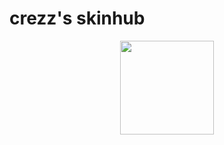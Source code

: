 # crezz's skinhub
<p align="center">
<a href="[https://akatsuki.gg/u/uban](https://akatsuki.gg/u/105687?mode=0&rx=0)">
  <img src="https://cdn.discordapp.com/attachments/689426989345669144/1097917969209765898/105687.png"  
       width="150"
       height="150"></a>
